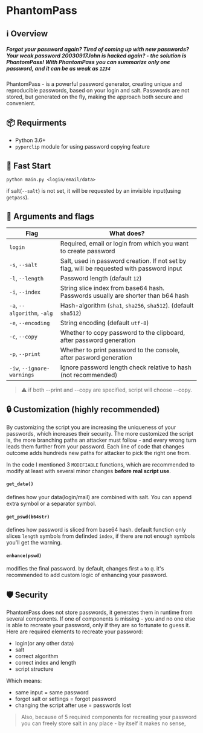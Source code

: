 # PhantomPass
## ℹ️ Overview

##### Forgot your password again? Tired of coming up with new passwords? Your weak password 20030917John is hacked again? - the solution is PhantomPass! With PhantomPass you can summarize only one password, and it can be as weak as `1234`

PhantomPass - is a powerful password generator, creating unique and reproducible passwords, based on your login and salt. Passwords are not stored, but generated on the fly, making the approach both secure and convenient.

## 📦 Requirments
- Python 3.6+
- `pyperclip` module for using password copying feature

## 🚀 Fast Start
```shell
python main.py <login/email/data>
```
if salt(`--salt`) is not set, it will be requested by an invisible input(using `getpass`).

## 🔧 Arguments and flags
| Flag                        | What does?                                                                                 |
| --------------------------- | ------------------------------------------------------------------------------------------ |
| `login`                     | Required, email or login from which you want to create password                            |
| `-s`, `--salt`              | Salt, used in password creation. If not set by flag, will be requested with password input |
| `-l`, `--length`            | Password length (dafault `12`)                                                             |
| `-i`, `--index`             | String slice index from base64 hash. Passwords usually are shorter than b64 hash           |
| `-a`, `--algorithm`, `-alg` | Hash-algorithm (`sha1`, `sha256`, `sha512`). (default `sha512`)                            |
| `-e`, `--encoding`          | String encoding (default `utf-8`)                                                          |
| `-c`, `--copy`              | Whether to copy password to the clipboard, after password generation                       |
| `-p`, `--print`             | Whether to print password to the console, after pasword generation                         |
| `-iw`, `--ignore-warnings`  | Ignore password length check relative to hash (not recommended)                            |

> ⚠️ if both --print and --copy are specified, script will choose --copy.

## 🔒 Customization (highly recommended)
By customizing the script you are increasing the uniqueness of your passwords, which increases their security. The more customized the script is, the more branching paths an attacker must follow - and every wrong turn leads them further from your password. Each line of code that changes outcome adds hundreds new paths for attacker to pick the right one from.

In the code I mentioned 3 `MODIFIABLE` functions, which are recommended to modify at least with several minor changes **before real script use**.
#### `get_data()`
defines how your data(login/mail) are combined with salt. You can append extra symbol or a separator symbol.
#### `get_pswd(b64str)`
defines how password is sliced from base64 hash. default function only slices `length` symbols from definded `index`, if there are not enough symbols you'll get the warning.
#### `enhance(pswd)`
modifies the final password. by default, changes first `a` to `@`. it's recommended to add custom logic of enhancing your password.

## 🛡️ Security
PhantomPass does not store passwords, it generates them in runtime from several components. If one of components is missing - you and no one else is able to recreate your password, only if they are so fortunate to guess it. Here are required elements to recreate your password:
- login(or any other data)
- salt
- correct algorithm
- correct index and length
- script structure

Which means:
- same input = same password
- forgot salt or settings = forgot password
- changing the script after use = passwords lost

> Also, because of 5 required components for recreating your password you can freely store salt in any place - by itself it makes no sense,
